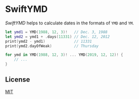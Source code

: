 # SwiftYMD

_SwiftYMD_ helps to calculate dates in the formats of `YMD` and `YM`.

```swift
let ymd1 = YMD(1988, 12, 3)!   // Dec. 3, 1988
let ymd2 = ymd1 + .days(11331) // Dec. 12, 2012
print(ymd2 - ymd1)             // 11331
print(ymd2.dayOfWeak)          // Thursday

for ymd in YMD(1988, 12, 3)! ... YMD(2019, 12, 12)! {
    // ...
}
```

## License

[MIT](LICENSE)
